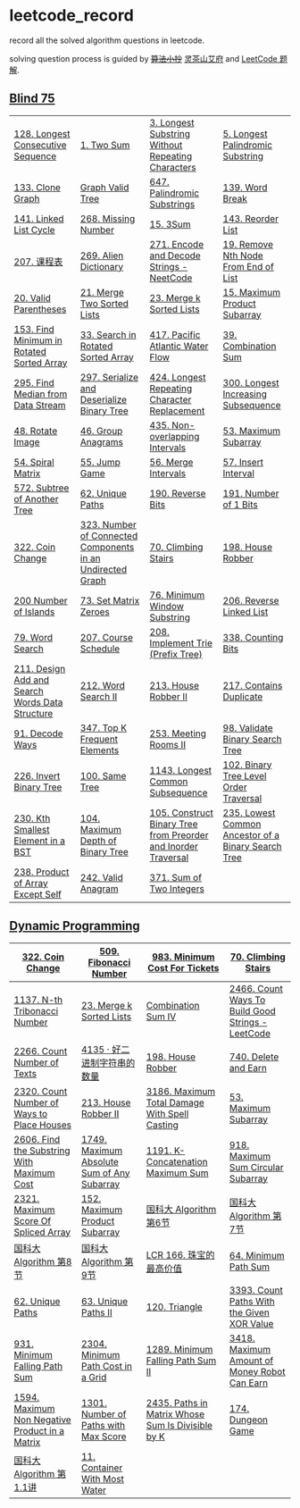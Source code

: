 # leetcode_record

record all the solved algorithm questions in leetcode.

solving question process is guided by ~~[算法小抄](https://labuladong.online/algo/home)~~ [灵茶山艾府](https://leetcode.cn/circle/discuss/RvFUtj/) and [LeetCode 题解](https://github.com/itcharge/LeetCode-Py/blob/main/Contents/00.Introduction/05.Categories-List.md).

## [Blind 75](https://leetcode.com/problem-list/oizxjoit/)

|                                                              |                                                              |                                                              |                                                              |
| ------------------------------------------------------------ | ------------------------------------------------------------ | ------------------------------------------------------------ | ------------------------------------------------------------ |
| [128. Longest Consecutive Sequence](https://leetcode.com/problems/longest-consecutive-sequence/description/?envType=problem-list-v2&envId=oizxjoit) | [1. Two Sum](https://leetcode.com/problems/two-sum/description/?envType=problem-list-v2&envId=oizxjoit) | [3. Longest Substring Without Repeating Characters](https://leetcode.com/problems/longest-substring-without-repeating-characters/) | [5. Longest Palindromic Substring](https://leetcode.com/problems/longest-palindromic-substring/description/?envType=problem-list-v2&envId=oizxjoit) |
| [133. Clone Graph](https://leetcode.com/problems/clone-graph/description/?envType=problem-list-v2&envId=oizxjoit) | [Graph Valid Tree](https://neetcode.io/problems/valid-tree)  | [647. Palindromic Substrings](https://leetcode.com/problems/palindromic-substrings/description/?envType=problem-list-v2&envId=oizxjoit) | [139. Word Break](https://leetcode.com/problems/word-break/description/?envType=problem-list-v2&envId=oizxjoit) |
| [141. Linked List Cycle](https://leetcode.com/problems/linked-list-cycle/description/?envType=problem-list-v2&envId=oizxjoit) | [268. Missing Number](https://leetcode.com/problems/missing-number/description/?envType=problem-list-v2&envId=oizxjoit) | [15. 3Sum](https://leetcode.com/problems/3sum/description/?envType=problem-list-v2&envId=oizxjoit) | [143. Reorder List](https://leetcode.com/problems/reorder-list/description/?envType=problem-list-v2&envId=oizxjoit) |
| [207. 课程表](https://leetcode.cn/problems/course-schedule/description/) | [269. Alien Dictionary](https://neetcode.io/problems/foreign-dictionary) | [271. Encode and Decode Strings - NeetCode](https://neetcode.io/problems/string-encode-and-decode) | [19. Remove Nth Node From End of List](https://leetcode.com/problems/remove-nth-node-from-end-of-list/description/?envType=problem-list-v2&envId=oizxjoit) |
| [20. Valid Parentheses](https://leetcode.com/problems/valid-parentheses/description/?envType=problem-list-v2&envId=oizxjoit) | [21. Merge Two Sorted Lists](https://leetcode.com/problems/merge-two-sorted-lists/?envType=problem-list-v2&envId=oizxjoit) | [23. Merge k Sorted Lists](https://leetcode.com/problems/merge-k-sorted-lists/description/?envType=problem-list-v2&envId=oizxjoit) | [15. Maximum Product Subarray](https://leetcode.com/problems/maximum-product-subarray/description/?envType=problem-list-v2&envId=oizxjoit) |
| [153. Find Minimum in Rotated Sorted Array](https://leetcode.com/problems/find-minimum-in-rotated-sorted-array/description/?envType=problem-list-v2&envId=oizxjoit) | [33. Search in Rotated Sorted Array](https://leetcode.com/problems/search-in-rotated-sorted-array/description/?envType=problem-list-v2&envId=oizxjoit) | [417. Pacific Atlantic Water Flow](https://leetcode.com/problems/pacific-atlantic-water-flow/description/?envType=problem-list-v2&envId=oizxjoit) | [39. Combination Sum](https://leetcode.com/problems/combination-sum/description/?envType=problem-list-v2&envId=oizxjoit) |
| [295. Find Median from Data Stream](https://leetcode.com/problems/find-median-from-data-stream/description/?envType=problem-list-v2&envId=oizxjoit) | [297. Serialize and Deserialize Binary Tree](https://leetcode.com/problems/serialize-and-deserialize-binary-tree/description/?envType=problem-list-v2&envId=oizxjoit) | [424. Longest Repeating Character Replacement](https://leetcode.com/problems/longest-repeating-character-replacement/description/?envType=problem-list-v2&envId=oizxjoit) | [300. Longest Increasing Subsequence](https://leetcode.com/problems/longest-increasing-subsequence/description/?envType=problem-list-v2&envId=oizxjoit) |
| [48. Rotate Image](https://leetcode.com/problems/rotate-image/description/?envType=problem-list-v2&envId=oizxjoit) | [46. Group Anagrams](https://leetcode.com/problems/group-anagrams/description/?envType=problem-list-v2&envId=oizxjoit) | [435. Non-overlapping Intervals](https://leetcode.com/problems/non-overlapping-intervals/?envType=problem-list-v2&envId=oizxjoit) | [53. Maximum Subarray](https://leetcode.com/problems/maximum-subarray/submissions/1485469885/) |
| [54. Spiral Matrix](https://leetcode.com/problems/spiral-matrix/description/?envType=problem-list-v2&envId=oizxjoit) | [55. Jump Game](https://leetcode.com/problems/jump-game/description/?envType=problem-list-v2&envId=oizxjoit) | [56. Merge Intervals](https://leetcode.com/problems/merge-intervals/description/) | [57. Insert Interval](https://leetcode.com/problems/insert-interval/?envType=problem-list-v2&envId=oizxjoit) |
| [572. Subtree of Another Tree](https://leetcode.com/problems/subtree-of-another-tree/description/?envType=problem-list-v2&envId=oizxjoit) | [62. Unique Paths](https://leetcode.com/problems/unique-paths/description/?envType=problem-list-v2&envId=oizxjoit) | [190. Reverse Bits](https://leetcode.com/problems/reverse-bits/description/?envType=problem-list-v2&envId=oizxjoit) | [191. Number of 1 Bits](https://leetcode.com/problems/number-of-1-bits/description/?envType=problem-list-v2&envId=oizxjoit) |
| [322. Coin Change](https://leetcode.com/problems/coin-change/description/?envType=problem-list-v2&envId=oizxjoit) | [323. Number of Connected Components in an Undirected Graph](https://neetcode.io/problems/count-connected-components) | [70. Climbing Stairs](https://leetcode.com/problems/climbing-stairs/description/?envType=problem-list-v2&envId=oizxjoit) | [198. House Robber](https://leetcode.com/problems/house-robber/description/?envType=problem-list-v2&envId=oizxjoit) |
| [200 Number of Islands](https://leetcode.com/problems/number-of-islands/description/?envType=problem-list-v2&envId=oizxjoit) | [73. Set Matrix Zeroes](https://leetcode.com/problems/set-matrix-zeroes/description/?envType=problem-list-v2&envId=oizxjoit) | [76. Minimum Window Substring](https://leetcode.com/problems/minimum-window-substring/description/?envType=problem-list-v2&envId=oizxjoit) | [206. Reverse Linked List](https://leetcode.com/problems/reverse-linked-list/description/?envType=problem-list-v2&envId=oizxjoit) |
| [79. Word Search](https://leetcode.com/problems/word-search/?envType=problem-list-v2&envId=oizxjoit) | [207. Course Schedule](https://leetcode.com/problems/course-schedule/description/?envType=problem-list-v2&envId=oizxjoit) | [208. Implement Trie (Prefix Tree)](https://leetcode.com/problems/implement-trie-prefix-tree/description/?envType=problem-list-v2&envId=oizxjoit) | [338. Counting Bits](https://leetcode.com/problems/counting-bits/description/?envType=problem-list-v2&envId=oizxjoit) |
| [211. Design Add and Search Words Data Structure](https://leetcode.com/problems/design-add-and-search-words-data-structure/description/?envType=problem-list-v2&envId=oizxjoit) | [212. Word Search II](https://leetcode.com/problems/word-search-ii/description/?envType=problem-list-v2&envId=oizxjoit) | [213. House Robber II](https://leetcode.com/problems/house-robber-ii/?envType=problem-list-v2&envId=oizxjoit) | [217. Contains Duplicate](https://leetcode.com/problems/contains-duplicate/?envType=problem-list-v2&envId=oizxjoit) |
| [91. Decode Ways](https://leetcode.com/problems/decode-ways/description/?envType=problem-list-v2&envId=oizxjoit) | [347. Top K Frequent Elements](https://leetcode.com/problems/top-k-frequent-elements/description/?envType=problem-list-v2&envId=oizxjoit) | [253. Meeting Rooms II](https://neetcode.io/problems/meeting-schedule-ii) | [98. Validate Binary Search Tree ](https://leetcode.com/problems/validate-binary-search-tree/description/?envType=problem-list-v2&envId=oizxjoit) |
| [226. Invert Binary Tree](https://leetcode.com/problems/invert-binary-tree/description/?envType=problem-list-v2&envId=oizxjoit) | [100. Same Tree](https://leetcode.com/problems/same-tree/description/?envType=problem-list-v2&envId=oizxjoit) | [1143. Longest Common Subsequence](https://leetcode.com/problems/longest-common-subsequence/?envType=problem-list-v2&envId=oizxjoit) | [102. Binary Tree Level Order Traversal](https://leetcode.com/problems/binary-tree-level-order-traversal/description/?envType=problem-list-v2&envId=oizxjoit) |
| [230. Kth Smallest Element in a BST](https://leetcode.com/problems/kth-smallest-element-in-a-bst/description/?envType=problem-list-v2&envId=oizxjoit) | [104. Maximum Depth of Binary Tree](https://leetcode.com/problems/maximum-depth-of-binary-tree/description/?envType=problem-list-v2&envId=oizxjoit) | [105. Construct Binary Tree from Preorder and Inorder Traversal](https://leetcode.com/problems/construct-binary-tree-from-preorder-and-inorder-traversal/description/?envType=problem-list-v2&envId=oizxjoit) | [235. Lowest Common Ancestor of a Binary Search Tree](https://leetcode.com/problems/lowest-common-ancestor-of-a-binary-search-tree/description/?envType=problem-list-v2&envId=oizxjoit) |
| [238. Product of Array Except Self](https://leetcode.com/problems/product-of-array-except-self/description/?envType=problem-list-v2&envId=oizxjoit) | [242. Valid Anagram](https://leetcode.com/problems/valid-anagram/description/?envType=problem-list-v2&envId=oizxjoit) | [371. Sum of Two Integers](https://leetcode.com/problems/sum-of-two-integers/description/?envType=problem-list-v2&envId=oizxjoit) |                                                              |



## [Dynamic Programming](https://leetcode.cn/circle/discuss/tXLS3i/)

| [322. Coin Change](https://leetcode.com/problems/coin-change/) | [509. Fibonacci Number](https://leetcode.com/problems/fibonacci-number) | [983. Minimum Cost For Tickets](https://leetcode.com/problems/minimum-cost-for-tickets/) | [70. Climbing Stairs](https://leetcode.com/problems/climbing-stairs/) |
| ------------------------------------------------------------ | ------------------------------------------------------------ | ------------------------------------------------------------ | ------------------------------------------------------------ |
| [1137. N-th Tribonacci Number](https://leetcode.com/problems/n-th-tribonacci-number) | [23. Merge k Sorted Lists](https://leetcode.com/problems/merge-k-sorted-lists) | [Combination Sum IV](https://leetcode.com/problems/combination-sum-iv/) | [2466. Count Ways To Build Good Strings - LeetCode](https://leetcode.com/problems/count-ways-to-build-good-strings/description/) |
| [2266. Count Number of Texts](https://leetcode.com/problems/count-number-of-texts/description/) | [4135 · 好二进制字符串的数量](https://test-hz.lintcode.com/problem/4135/?showListFe=true&page=1&pageSize=50&problemTypeId=1) | [198. House Robber](https://leetcode.com/problems/house-robber/solutions/) | [740. Delete and Earn](https://leetcode.com/problems/delete-and-earn/submissions/1476623681/) |
| [2320. Count Number of Ways to Place Houses](https://leetcode.com/problems/count-number-of-ways-to-place-houses/) | [213. House Robber II](https://leetcode.com/problems/house-robber-ii/) | [3186. Maximum Total Damage With Spell Casting](https://leetcode.com/problems/maximum-total-damage-with-spell-casting/) | [53. Maximum Subarray](https://leetcode.com/problems/maximum-subarray/submissions/1485469885/) |
| [2606. Find the Substring With Maximum Cost](https://leetcode.com/problems/find-the-substring-with-maximum-cost/description/) | [1749. Maximum Absolute Sum of Any Subarray](https://leetcode.com/problems/maximum-absolute-sum-of-any-subarray/description/) | [1191. K-Concatenation Maximum Sum](https://leetcode.com/problems/k-concatenation-maximum-sum/description/) | [918. Maximum Sum Circular Subarray](https://leetcode.com/problems/maximum-sum-circular-subarray/description/) |
| [2321. Maximum Score Of Spliced Array](https://leetcode.com/problems/maximum-score-of-spliced-array/description/) | [152. Maximum Product Subarray](https://leetcode.com/problems/maximum-product-subarray/description/) | [国科大 Algorithm 第6节](https://www.bilibili.com/video/BV1ST4y1Y7sM/?p=10&share_source=copy_web&vd_source=ab7451f5b47a47ebe1d2419b7091329a) | [国科大 Algorithm 第7节](https://www.bilibili.com/video/BV1ST4y1Y7sM/?p=10&share_source=copy_web&vd_source=ab7451f5b47a47ebe1d2419b7091329a) |
| [国科大 Algorithm 第8节](https://www.bilibili.com/video/BV1ST4y1Y7sM/?p=10&share_source=copy_web&vd_source=ab7451f5b47a47ebe1d2419b7091329a) | [国科大 Algorithm 第9节](https://www.bilibili.com/video/BV1ST4y1Y7sM/?spm_id_from=333.788.videopod.episodes&vd_source=1640d54f20dc80494ff13d569646806a&p=13) | [LCR 166. 珠宝的最高价值](https://leetcode.cn/problems/li-wu-de-zui-da-jie-zhi-lcof/description/) | [64. Minimum Path Sum](https://leetcode.com/problems/minimum-path-sum/) |
| [62. Unique Paths](https://leetcode.com/problems/unique-paths/) | [63. Unique Paths II](https://leetcode.com/problems/unique-paths-ii/) | [120. Triangle](https://leetcode.com/problems/triangle/description/) | [3393. Count Paths With the Given XOR Value](https://leetcode.com/problems/count-paths-with-the-given-xor-value/description/) |
| [931. Minimum Falling Path Sum](https://leetcode.com/problems/minimum-falling-path-sum/description/) | [2304. Minimum Path Cost in a Grid](https://leetcode.com/problems/minimum-path-cost-in-a-grid/description/) | [1289. Minimum Falling Path Sum II](https://leetcode.com/problems/minimum-falling-path-sum-ii/description/) | [3418. Maximum Amount of Money Robot Can Earn](https://leetcode.com/problems/maximum-amount-of-money-robot-can-earn/description/) |
| [1594. Maximum Non Negative Product in a Matrix](https://leetcode.com/problems/maximum-non-negative-product-in-a-matrix/description/) | [1301. Number of Paths with Max Score](https://leetcode.com/problems/number-of-paths-with-max-score/description/) | [2435. Paths in Matrix Whose Sum Is Divisible by K](https://leetcode.com/problems/paths-in-matrix-whose-sum-is-divisible-by-k/description/) | [174. Dungeon Game](https://leetcode.com/problems/dungeon-game/description/) |
| [国科大 Algorithm 第1.1讲](https://www.bilibili.com/video/BV1ST4y1Y7sM?spm_id_from=333.788.videopod.episodes&vd_source=1640d54f20dc80494ff13d569646806a&p=4) | [11. Container With Most Water](https://leetcode.com/problems/container-with-most-water/description/?envType=problem-list-v2&envId=oizxjoit) |                                                              |                                                              |

